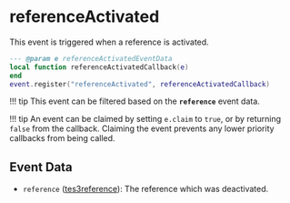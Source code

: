 # referenceActivated

This event is triggered when a reference is activated.

```lua
--- @param e referenceActivatedEventData
local function referenceActivatedCallback(e)
end
event.register("referenceActivated", referenceActivatedCallback)
```

!!! tip
	This event can be filtered based on the **`reference`** event data.

!!! tip
	An event can be claimed by setting `e.claim` to `true`, or by returning `false` from the callback. Claiming the event prevents any lower priority callbacks from being called.

## Event Data

* `reference` ([tes3reference](../../types/tes3reference)): The reference which was deactivated.

